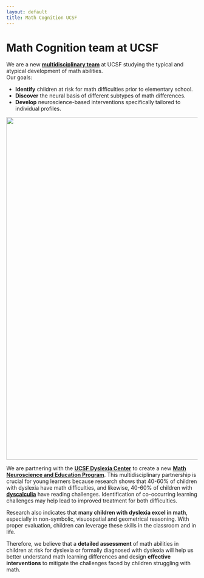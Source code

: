 ```yaml
---
layout: default
title: Math Cognition UCSF
---
```



# Math Cognition team at UCSF 

We are a new [**multidisciplinary team**](/team) at UCSF studying the typical and atypical development of math abilities.\
Our goals:
* **Identify** children at risk for math difficulties prior to elementary school.
* **Discover** the neural basis of different subtypes of math differences.
* **Develop** neuroscience-based interventions specifically tailored to individual profiles.

<img src="assets/math_program_fig.png" width="900" class="center">

<!--
<picture>
    <source srcset="assets/math_program.png" media="(min-width: 720px)" width="800"> 
    <img src="images/logo.png" onerror="this.style.display='none'">
</picture>

<picture>
    <source srcset="assets/math_program_fig_vertical.png" media="(max-width: 720px)" width="360">
    <img src="images/logo.png" onerror="this.style.display='none'">
</picture> -->

We are partnering with the [**UCSF Dyslexia Center**](https://dyslexia.ucsf.edu/) to create a new [**Math Neuroscience and Education Program**](/math_program). This multidisciplinary partnership is crucial for young learners because research shows that 40-60% of children with dyslexia have math difficulties, and likewise, 40-60% of children with [**dyscalculia**](/dyscalculia/) have reading challenges. Identification of co-occurring learning challenges may help lead to improved treatment for both difficulties.

Research also indicates that **many children with dyslexia excel in math**, especially in non-symbolic, visuospatial and geometrical reasoning. With proper evaluation, children can leverage these skills in the classroom and in life.

Therefore, we believe that a **detailed assessment** of math abilities in children at risk for dyslexia or formally diagnosed with dyslexia will help us better understand math learning differences and design **effective interventions** to mitigate the challenges faced by children struggling with math. 
